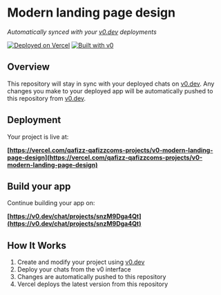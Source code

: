 # Modern landing page design

*Automatically synced with your [v0.dev](https://v0.dev) deployments*

[![Deployed on Vercel](https://img.shields.io/badge/Deployed%20on-Vercel-black?style=for-the-badge&logo=vercel)](https://vercel.com/qafizz-qafizzcoms-projects/v0-modern-landing-page-design)
[![Built with v0](https://img.shields.io/badge/Built%20with-v0.dev-black?style=for-the-badge)](https://v0.dev/chat/projects/snzM9Dga4Qt)

## Overview

This repository will stay in sync with your deployed chats on [v0.dev](https://v0.dev).
Any changes you make to your deployed app will be automatically pushed to this repository from [v0.dev](https://v0.dev).

## Deployment

Your project is live at:

**[https://vercel.com/qafizz-qafizzcoms-projects/v0-modern-landing-page-design](https://vercel.com/qafizz-qafizzcoms-projects/v0-modern-landing-page-design)**

## Build your app

Continue building your app on:

**[https://v0.dev/chat/projects/snzM9Dga4Qt](https://v0.dev/chat/projects/snzM9Dga4Qt)**

## How It Works

1. Create and modify your project using [v0.dev](https://v0.dev)
2. Deploy your chats from the v0 interface
3. Changes are automatically pushed to this repository
4. Vercel deploys the latest version from this repository